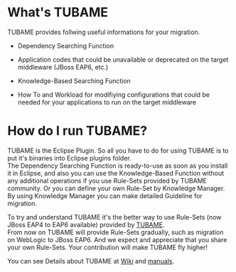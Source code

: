 What's TUBAME
==============

TUBAME provides follwing useful informations for your migration.

* Dependency Searching Function
 - Application codes that could be unavailable or deprecated on the target middleware (JBoss EAP6, etc.)
* Knowledge-Based Searching Function
 - How To and Workload for modifiying configurations that could be needed for your applications to run on the target middleware

How do I run TUBAME?
==============

TUBAME is the Eclipse Plugin. So all you have to do for using TUBAME is to put it's binaries into Eclipse plugins folder.  
The Dependency Searching Function is ready-to-use as soon as you install it in Eclipse, and also you can use the Knowledge-Based Function without any additional operations if you use Rule-Sets provided by TUBAME community.
Or you can define your own Rule-Set by Knowledge Manager. By using Knowledge Manager you can make detailed Guideline for migration.  

To try and understand TUBAME it's the better way to use Rule-Sets (now JBoss EAP4 to EAP6 available) provided by [TUBAME](https://github.com/TUBAME/migration-knowledge/releases).  
From now on TUBAME will provide Rule-Sets gradually, such as migration on WebLogic to JBoss EAP6.
And we expect and appreciate that you share your own Rule-Sets. Your contribution will make TUBAME fly higher!

You can see Details about TUBAME at [Wiki](https://github.com/TUBAME/migration-tool/wiki/Home%28English%29) and [manuals](http://tubame.github.io/migration-tool/index_en.html).
